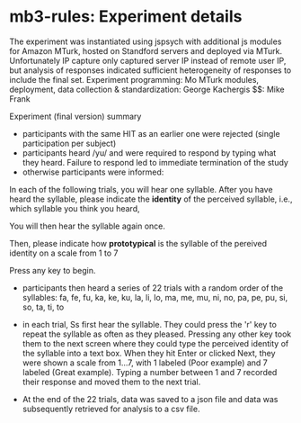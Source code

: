 # mb3-rules: Experiment details
The experiment was instantiated using jspsych with additional js modules for Amazon MTurk, hosted on Standford servers and deployed via MTurk. Unfortunately IP capture only captured server IP instead of remote user IP, but analysis of responses indicated sufficient heterogeneity of responses to include the final set.
Experiment programming: Mo
MTurk modules, deployment, data collection & standardization: George Kachergis 
$$: Mike Frank

Experiment (final version) summary
- participants with the same HIT as an earlier one were rejected (single participation per subject)
- participants heard /yu/ and were required to respond by typing what they heard. Failure to respond led to immediate termination of the study
- otherwise participants were informed:

In each of the following trials, you will hear one syllable. After you have heard the syllable, please indicate the <strong>identity</strong> of the perceived syllable, i.e., which syllable you think you heard,

You will then hear the syllable again once.

Then, please indicate how <strong>prototypical</strong> is the syllable of the pereived identity on a scale from 1 to 7

Press any key to begin.

- participants then heard a series of 22 trials with a random order of the syllables:
fa, fe, fu, ka, ke, ku, la, li, lo, ma, me, mu, ni, no, pa, pe, pu, si, so, ta, ti, to
- in each trial, Ss first hear the syllable. They could press the 'r' key to repeat the syllable as often as they pleased. Pressing any other key took them to the next screen where they could type the perceived identity of the syllable into a text box. When they hit Enter or clicked Next, they were shown a scale from 1...7, with 1 labeled (Poor example) and 7 labeled (Great example). Typing a number between 1 and 7 recorded their response and moved them to the next trial.

- At the end of the 22 trials, data was saved to a json file and data was subsequently retrieved for analysis to a csv file.